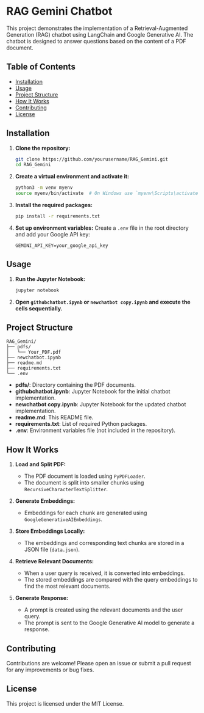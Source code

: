 # RAG Gemini Chatbot

This project demonstrates the implementation of a Retrieval-Augmented Generation (RAG) chatbot using LangChain and Google Generative AI. The chatbot is designed to answer questions based on the content of a PDF document.

## Table of Contents

- [Installation](#installation)
- [Usage](#usage)
- [Project Structure](#project-structure)
- [How It Works](#how-it-works)
- [Contributing](#contributing)
- [License](#license)

## Installation
1. **Clone the repository:**
   ```sh
   git clone https://github.com/yourusername/RAG_Gemini.git
   cd RAG_Gemini
   ```

2. **Create a virtual environment and activate it:**
   ```sh
   python3 -m venv myenv
   source myenv/bin/activate  # On Windows use `myenv\Scripts\activate`
   ```

3. **Install the required packages:**
   ```sh
   pip install -r requirements.txt
   ```

4. **Set up environment variables:**
   Create a `.env` file in the root directory and add your Google API key:
   ```env
   GEMINI_API_KEY=your_google_api_key
   ```

## Usage

1. **Run the Jupyter Notebook:**
   ```sh
   jupyter notebook
   ```

2. **Open `githubchatbot.ipynb` or `newchatbot copy.ipynb` and execute the cells sequentially.**

## Project Structure

```
RAG_Gemini/
├── pdfs/
│   └── Your_PDF.pdf
├── newchatbot.ipynb
├── readme.md
├── requirements.txt
└── .env
```

- **pdfs/**: Directory containing the PDF documents.
- **githubchatbot.ipynb**: Jupyter Notebook for the initial chatbot implementation.
- **newchatbot copy.ipynb**: Jupyter Notebook for the updated chatbot implementation.
- **readme.md**: This README file.
- **requirements.txt**: List of required Python packages.
- **.env**: Environment variables file (not included in the repository).

## How It Works

1. **Load and Split PDF:**
   - The PDF document is loaded using `PyPDFLoader`.
   - The document is split into smaller chunks using `RecursiveCharacterTextSplitter`.

2. **Generate Embeddings:**
   - Embeddings for each chunk are generated using `GoogleGenerativeAIEmbeddings`.

3. **Store Embeddings Locally:**
   - The embeddings and corresponding text chunks are stored in a JSON file (`data.json`).

4. **Retrieve Relevant Documents:**
   - When a user query is received, it is converted into embeddings.
   - The stored embeddings are compared with the query embeddings to find the most relevant documents.

5. **Generate Response:**
   - A prompt is created using the relevant documents and the user query.
   - The prompt is sent to the Google Generative AI model to generate a response.

## Contributing

Contributions are welcome! Please open an issue or submit a pull request for any improvements or bug fixes.

## License

This project is licensed under the MIT License.
